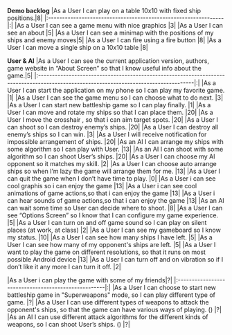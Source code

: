 **Demo backlog**
|As a User I can play on a table 10x10 with fixed ship positions.|8|
|:---------------------------------------------------------------|:|
|As a User I can see a game menu with nice graphics              |3|
|As a User I can see an about                                    |5|
|As a User I can see a minimap with the positions of my ships and enemy moves|5|
|As a User I can fire using a fire button                        |8|
|As a User I can move a single ship on a 10x10 table             |8|

**User & AI**
|As a User I can see the current application version, authors, game website in “About Screen” so that I know useful info about the game.|5|
|:--------------------------------------------------------------------------------------------------------------------------------------|:|
|As a User I can start the application on my phone so I can play my favorite game.                                                      |1|
|As a User I can see the game menu so I can choose what to do next.                                                                     |3|
|As a User I can start new battleship game so I can play finally.                                                                       |1|
|As a User I can move and rotate my ships so that I can place them.                                                                     |20|
|As a User I move the crosshair , so that i can aim target spots.                                                                       |20|
|As a User I can shoot so I can destroy enemy’s ships.                                                                                  |20|
|As a User I can destroy all enemy’s ships so I can win.                                                                                |3|
|As a User I will receive notification for impossible arrangement of ships.                                                             |20|
|As an AI I can arrange my ships with some algorithm so I can play with User.                                                           |13|
|As an AI I can shoot with some algorithm so I can shoot User’s ships.                                                                  |20|
|As a User I can choose my AI opponent so it matches my skill.                                                                          |2|
|As a User I can choose auto arrange ships so when I’m lazy the game will arrange them for me.                                          |13|
|As a User I can quit the game when I don’t have time to play.                                                                          |0|
|As a User i can see cool graphis so i can enjoy the game                                                                               |13|
|As a User i can see cool animations of game actions,so that i can enjoy the game                                                       |13|
|As a User i can hear sounds of game actions,so that i can enjoy the game                                                               |13|
|As an AI can wait some time so User can decide where to shoot.                                                                         |8|
|As a User I can see “Options Screen” so I know that I can configure my game experience.                                                |5|
|As a User I can turn on and off game sound so I can play on silent places (at work, at class)                                          |2|
|As a User I can see my gameboard so I know my status.                                                                                  |10|
|As a User I can see how many ships I have left.                                                                                        |5|
|As a User I can see how many of my opponent's ships are left.                                                                          |5|
|As a User I want to play the game on different resolutions, so that it runs on most possible Android device                            |13|
|As a User I can turn off and on vibration so if I don’t like it any more I can turn it off.                                            |2|

|As a User i can play the game with some of my friends|?|
|:----------------------------------------------------|:|
|As a User I can choose to start new battleship game in "Superweapons" mode, so I can play different type of game. |?|
|As a User I can use different types of weapons to attack the opponent's ships, so that the game can have various ways of playing. () |?|
|As an AI I can use different attack algorithms for the different kinds of weapons, so I can shoot User’s ships. () |?|